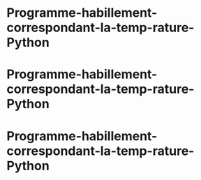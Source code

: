 # Programme-habillement-correspondant-la-temp-rature-Python
# Programme-habillement-correspondant-la-temp-rature-Python
# Programme-habillement-correspondant-la-temp-rature-Python
